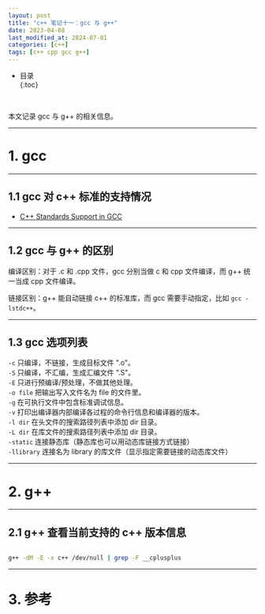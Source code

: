```yaml
---
layout: post
title: "c++ 笔记十一：gcc 与 g++"
date: 2023-04-08
last_modified_at: 2024-07-01
categories: [c++]
tags: [c++ cpp gcc g++]
---
```


* 目录  
{:toc}
<br/>

本文记录 gcc 与 g++ 的相关信息。  

---

# 1. gcc

---

## 1.1 gcc 对 c++ 标准的支持情况

* [C++ Standards Support in GCC](https://gcc.gnu.org/projects/cxx-status.html)

---

## 1.2 gcc 与 g++ 的区别

编译区别：对于 .c 和 .cpp 文件，gcc 分别当做 c 和 cpp 文件编译，而 g++ 统一当成 cpp 文件编译。   

链接区别：g++ 能自动链接 c++ 的标准库，而 gcc 需要手动指定，比如 `gcc -lstdc++`。  

---

## 1.3 gcc 选项列表

`-c` 只编译，不链接，生成目标文件 ".o"。   
`-S` 只编译，不汇编，生成汇编文件 ".S"。  
`-E` 只进行预编译/预处理，不做其他处理。  
`-o file` 把输出写入文件名为 file 的文件里。  
`-g` 在可执行文件中包含标准调试信息。  
`-v` 打印出编译器内部编译各过程的命令行信息和编译器的版本。    
`-l dir` 在头文件的搜索路径列表中添加 dir 目录。     
`-L dir` 在库文件的搜索路径列表中添加 dir 目录。    
`-static` 连接静态库（静态库也可以用动态库链接方式链接）   
`-llibrary` 连接名为 library 的库文件（显示指定需要链接的动态库文件）   


---

# 2. g++

---

## 2.1 g++ 查看当前支持的 c++ 版本信息

```bash

g++ -dM -E -x c++ /dev/null | grep -F __cplusplus

```

---

# 3. 参考